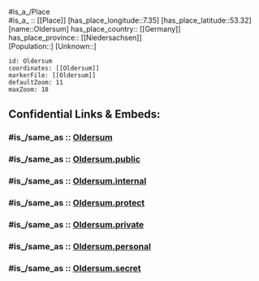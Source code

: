 ﻿---
confidential: public
isDeleted: false
location:
- 53.32
- 7.35
mapmarker: city
mapzoom:
- 7
- 12
SpocWebEntityId: 33092
tags:
- geo/City
type: City
---

#is_a_/Place  
#is_a_ :: [[Place]] 
[has_place_longitude::7.35] 
[has_place_latitude::53.32] 
[name::Oldersum] 
has_place_country:: [[Germany]]  
has_place_province:: [[Niedersachsen]]  
[Population::] 
[Unknown::] 


```leaflet
id: Oldersum
coordinates: [[Oldersum]] 
markerFile: [[Oldersum]] 
defaultZoom: 11 
maxZoom: 18
```


## Confidential Links & Embeds: 

### #is_/same_as :: [Oldersum](/_Standards/Earth/Continent/Europe/Europe~Central/Germany/Germany~West/Niedersachsen/counties~Niedersachsen/Leer/cities~Leer/Moormerland/boroughs~Moormerland/Oldersum.md) 

### #is_/same_as :: [Oldersum.public](/_public/Earth/Continent/Europe/Europe~Central/Germany/Germany~West/Niedersachsen/counties~Niedersachsen/Leer/cities~Leer/Moormerland/boroughs~Moormerland/Oldersum.public.md) 

### #is_/same_as :: [Oldersum.internal](/_internal/Earth/Continent/Europe/Europe~Central/Germany/Germany~West/Niedersachsen/counties~Niedersachsen/Leer/cities~Leer/Moormerland/boroughs~Moormerland/Oldersum.internal.md) 

### #is_/same_as :: [Oldersum.protect](/_protect/Earth/Continent/Europe/Europe~Central/Germany/Germany~West/Niedersachsen/counties~Niedersachsen/Leer/cities~Leer/Moormerland/boroughs~Moormerland/Oldersum.protect.md) 

### #is_/same_as :: [Oldersum.private](/_private/Earth/Continent/Europe/Europe~Central/Germany/Germany~West/Niedersachsen/counties~Niedersachsen/Leer/cities~Leer/Moormerland/boroughs~Moormerland/Oldersum.private.md) 

### #is_/same_as :: [Oldersum.personal](/_personal/Earth/Continent/Europe/Europe~Central/Germany/Germany~West/Niedersachsen/counties~Niedersachsen/Leer/cities~Leer/Moormerland/boroughs~Moormerland/Oldersum.personal.md) 

### #is_/same_as :: [Oldersum.secret](/_secret/Earth/Continent/Europe/Europe~Central/Germany/Germany~West/Niedersachsen/counties~Niedersachsen/Leer/cities~Leer/Moormerland/boroughs~Moormerland/Oldersum.secret.md)

